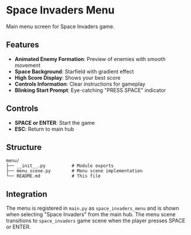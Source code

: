 # Space Invaders Menu

Main menu screen for Space Invaders game.

## Features

- **Animated Enemy Formation**: Preview of enemies with smooth movement
- **Space Background**: Starfield with gradient effect
- **High Score Display**: Shows your best score
- **Controls Information**: Clear instructions for gameplay
- **Blinking Start Prompt**: Eye-catching "PRESS SPACE" indicator

## Controls

- **SPACE or ENTER**: Start the game
- **ESC**: Return to main hub

## Structure

```
menu/
├── __init__.py          # Module exports
├── menu_scene.py        # Menu scene implementation
└── README.md            # This file
```

## Integration

The menu is registered in `main.py` as `space_invaders_menu` and is shown when selecting "Space Invaders" from the main hub. The menu scene transitions to `space_invaders` game scene when the player presses SPACE or ENTER.

